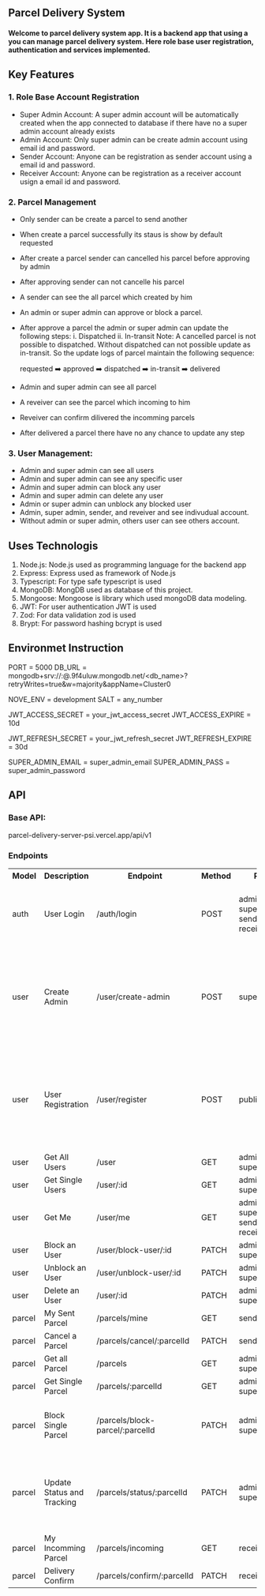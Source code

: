 ## Parcel Delivery System
#### Welcome to parcel delivery system app. It is a backend app that using a you can manage parcel delivery system. Here role base user registration, authentication and services implemented.

## Key Features
### 1. Role Base Account Registration
  - Super Admin Account: A super admin account will be automatically created when the app connected to database if there have no a super admin account already exists
  - Admin Account: Only super admin can be create admin account using email id and password.
  - Sender Account: Anyone can be registration as sender account using a email id and password.
  - Receiver Account: Anyone can be registration as a receiver account usign a email id and password.

### 2. Parcel Management
  - Only sender can be create a parcel to send another
  - When create a parcel successfully its staus is show by default requested
  - After create a parcel sender can cancelled his parcel before approving by admin
  - After approving sender can not cancelle his parcel
  - A sender can see the all parcel which created by him

  - An admin or super admin can approve or block a parcel.
  - After approve a parcel the admin or super admin can update the following steps:
      i. Dispatched
      ii. In-transit
    Note: A cancelled parcel is not possible to dispatched. Without dispatched can not possible update as in-transit. So the update logs of parcel maintain the following sequence:

    requested ➡️ approved ➡️ dispatched ➡️ in-transit ➡️ delivered
  - Admin and super admin can see all parcel

  - A reveiver can see the parcel which incoming to him
  - Reveiver can confirm dilivered the incomming parcels
  - After delivered a parcel there have no any chance to update any step

### 3. User Management:
  - Admin and super admin can see all users
  - Admin and super admin can see any specific user
  - Admin and super admin can block any user
  - Admin and super admin can delete any user
  - Admin or  super admin can unblock any blocked user
  - Admin, super admin, sender, and reveiver and see indivudual account.
  - Without admin or super admin, others user can see others account.
    
## Uses Technologis
  1. Node.js: Node.js used as programming language for the backend app
  2. Express: Express used as framework of Node.js
  3. Typescript: For type safe typescript is used
  4. MongoDB: MongDB used as database of this project.
  5. Mongoose: Mongoose is library which used mongoDB data modeling.
  6. JWT: For user authentication JWT is used
  7. Zod: For data validation zod is used
  8. Brypt: For password hashing bcrypt is used

## Environmet Instruction
  PORT = 5000
  DB_URL = mongodb+srv://<username>:<password>@<cluster-url>.9f4uluw.mongodb.net/<db_name>?retryWrites=true&w=majority&appName=Cluster0

  NOVE_ENV = development
  SALT = any_number 

  JWT_ACCESS_SECRET = your_jwt_access_secret
  JWT_ACCESS_EXPIRE = 10d

  JWT_REFRESH_SECRET = your_jwt_refresh_secret
  JWT_REFRESH_EXPIRE = 30d

  SUPER_ADMIN_EMAIL = super_admin_email
  SUPER_ADMIN_PASS = super_admin_password

## API
### Base API: 
parcel-delivery-server-psi.vercel.app/api/v1

### Endpoints

<table>
  <tr>
    <th>Model</th>
    <th>Description</th>
    <th>Endpoint</th>
    <th>Method</th>
    <th>Role</th>
    <th>Body</th>
  </tr>
  <tr>
    <td>auth</td>
    <td>User Login</td>
    <td>/auth/login</td>
    <td>POST</td>
    <td>admin, superAdmin, sender, receiver</td>
    <td>      
      
      {
          "email": "superadmin@gmail.com",
          "password": "superadmin"
      }
      
  </td>
  </tr>
  
  <tr>
    <td>user</td>
    <td>Create Admin</td>
    <td>/user/create-admin</td>
    <td>POST</td>
    <td>superAdmin</td>
    <td>      
      
    {
      "name": "Admin1",
      "email": "admin1@gmail.com",
      "phone": "01712345678",
      "address": "Dinajpur Sadar, Dinajpur",
      "password": "admin1",
      "role": "admin"
    }
      
  </td>
  </tr>
  
  <tr>
    <td>user</td>
    <td>User Registration</td>
    <td>/user/register</td>
    <td>POST</td>
    <td>public</td>
    <td>      
      
    {
      "name": "Sender One",
      "email": "sender@gmail.com",
      "phone": "01700000001",
      "address": "Bogura Sadar, Bogura",
      "password": "123456", 
      "role": "sender"
    }
      
  </td>
  </tr>
  
  <tr>
    <td>user</td>
    <td>Get All Users</td>
    <td>/user</td>
    <td>GET</td>
    <td>admin, superAdmin</td>
    <td>NA</td>
  </tr>
  
  <tr>
    <td>user</td>
    <td>Get Single Users</td>
    <td>/user/:id</td>
    <td>GET</td>
    <td>admin, superAdmin</td>
    <td>NA</td>
  </tr>
  
  <tr>
    <td>user</td>
    <td>Get Me</td>
    <td>/user/me</td>
    <td>GET</td>
    <td>admin, superAdmin, sender, receiver</td>
    <td>NA</td>
  </tr>
  
  <tr>
    <td>user</td>
    <td>Block an User</td>
    <td>/user/block-user/:id</td>
    <td>PATCH</td>
    <td>admin, superAdmin</td>
    <td>NA</td>
  </tr>
  
  <tr>
    <td>user</td>
    <td>Unblock an User</td>
    <td>/user/unblock-user/:id</td>
    <td>PATCH</td>
    <td>admin, superAdmin</td>
    <td>NA</td>
  </tr>
  
  <tr>
    <td>user</td>
    <td>Delete an User</td>
    <td>/user/:id</td>
    <td>PATCH</td>
    <td>admin, superAdmin</td>
    <td>NA</td>
  </tr>
  
  <tr>
    <td>parcel</td>
    <td>My Sent Parcel</td>
    <td>/parcels/mine</td>
    <td>GET</td>
    <td>sender</td>
    <td>NA</td>
  </tr>
  
  <tr>
    <td>parcel</td>
    <td>Cancel a Parcel</td>
    <td>/parcels/cancel/:parcelId</td>
    <td>PATCH</td>
    <td>sender</td>
    <td>NA</td>
  </tr>
  
  <tr>
    <td>parcel</td>
    <td>Get all Parcel</td>
    <td>/parcels</td>
    <td>GET</td>
    <td>admin, superAdmin</td>
    <td>NA</td>
  </tr>
  
  <tr>
    <td>parcel</td>
    <td>Get Single Parcel</td>
    <td>/parcels/:parcelId</td>
    <td>GET</td>
    <td>admin, superAdmin</td>
    <td>NA</td>
  </tr>
  
  <tr>
    <td>parcel</td>
    <td>Block Single Parcel</td>
    <td>/parcels/block-parcel/:parcelId</td>
    <td>PATCH</td>
    <td>admin, superAdmin</td>
    <td>
  
    {
      "location": "Bogura",
      "note": "Blocked the parcel"
    }
  </td>
  </tr>
  
  <tr>
    <td>parcel</td>
    <td>Update Status and Tracking</td>
    <td>/parcels/status/:parcelId</td>
    <td>PATCH</td>
    <td>admin, superAdmin</td>
    <td>
      
    {
      "status": "approved",
      "location": "Dinajpur, Bangladesh",
      "note": "The parcel is now transit from Dinajpur to Bogura"
    }
  </td>
  </tr>

  <tr>
    <td>parcel</td>
    <td>My Incomming Parcel</td>
    <td>/parcels/incoming</td>
    <td>GET</td>
    <td>receiver</td>
    <td>NA</td>
  </tr>
  
  <tr>
    <td>parcel</td>
    <td>Delivery Confirm</td>
    <td>/parcels/confirm/:parcelId</td>
    <td>PATCH</td>
    <td>receiver</td>
    <td>NA</td>
  </tr>


  
</table>
